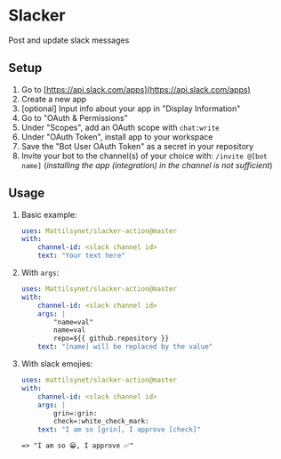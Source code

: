 # Slacker

Post and update slack messages

## Setup

1. Go to [https://api.slack.com/apps](https://api.slack.com/apps)
1. Create a new app
1. [optional] Input info about your app in "Display Information"
1. Go to "OAuth & Permissions"
1. Under "Scopes", add an OAuth scope with `chat:write`
1. Under "OAuth Token", install app to your workspace
1. Save the "Bot User OAuth Token" as a secret in your repository
1. Invite your bot to the channel(s) of your choice with: `/invite @[bot name]`
   (_installing the app (integration) in the channel is not sufficient_)

## Usage

1. Basic example:
   ```yaml
   uses: Mattilsynet/slacker-action@master
   with:
       channel-id: <slack channel id>
       text: "Your text here"
   ```
1. With `args`:
   ```yaml
   uses: Mattilsynet/slacker-action@master
   with:
       channel-id: <slack channel id>
       args: |
           "name=val"
           name=val
           repo=${{ github.repository }}
       text: "[name] will be replaced by the value"
   ```
1. With slack emojies:
   ```yaml
   uses: mattilsynet/slacker-action@master
   with:
       channel-id: <slack channel id>
       args: |
           grin=:grin:
           check=:white_check_mark:
       text: "I am so [grin], I approve [check]"
   ```
   `=> "I am so 😁, I approve ✅"`
